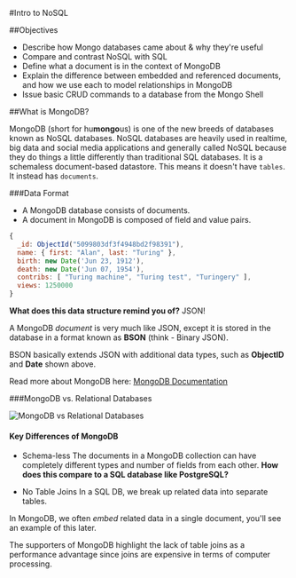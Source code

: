 #Intro to NoSQL

##Objectives

* Describe how Mongo databases came about & why they're useful
* Compare and contrast NoSQL with SQL
* Define what a document is in the context of MongoDB
* Explain the difference between embedded and referenced documents, and how we use each to model relationships in MongoDB
* Issue basic CRUD commands to a database from the Mongo Shell

##What is MongoDB?

MongoDB (short for hu**mongo**us) is one of the new breeds of databases known as NoSQL databases. NoSQL databases are heavily used in realtime, big data and social media applications and generally called NoSQL because they do things a little differently than traditional SQL databases. It is a schemaless document-based datastore. This means it doesn't have `tables`. It instead has `documents`.

###Data Format

* A MongoDB database consists of documents.
* A document in MongoDB is composed of field and value pairs.

```js
{
  _id: ObjectId("5099803df3f4948bd2f98391"),
  name: { first: "Alan", last: "Turing" },
  birth: new Date('Jun 23, 1912'),
  death: new Date('Jun 07, 1954'),
  contribs: [ "Turing machine", "Turing test", "Turingery" ],
  views: 1250000
}
```

**What does this data structure remind you of?** JSON!

A MongoDB *document* is very much like JSON, except it is stored in the database in a format known as **BSON** (think - Binary JSON).

BSON basically extends JSON with additional data types, such as **ObjectID** and **Date** shown above.

Read more about MongoDB here: [MongoDB Documentation](http://docs.mongodb.org/manual/)

###MongoDB vs. Relational Databases

![MongoDB vs Relational Databases](http://4.bp.blogspot.com/-edz2_QrFvCE/UnzBhKZE3FI/AAAAAAAAAEs/bTEsqnZFTXw/s1600/SQL-MongoDB+Correspondence.PNG)

#### Key Differences of MongoDB

- Schema-less
The documents in a MongoDB collection can have completely different types and number of fields from each other. **How does this compare to a SQL database like PostgreSQL?**

- No Table Joins
In a SQL DB, we break up related data into separate tables.

In MongoDB, we often _embed_ related data in a single document, you'll see an example of this later.

The supporters of MongoDB highlight the lack of table joins as a performance advantage since joins are expensive in terms of computer processing.
